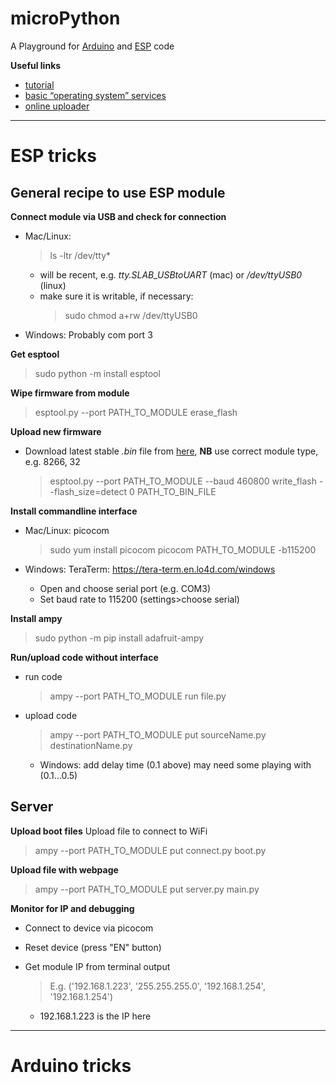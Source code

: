 # microPython

A Playground for [Arduino](#arduino-tricks) and [ESP](#esp-tricks) code

**Useful links**
* [tutorial](http://docs.micropython.org/en/v1.9.4/esp8266/esp8266/tutorial/intro.html)
* [basic “operating system” services](https://docs.micropython.org/en/latest/library/uos.html)
* [online uploader](http://micropython.org/webrepl/)

---

# ESP tricks

## General recipe to use ESP module

**Connect module via USB and check for connection**
* Mac/Linux:
  > ls -ltr /dev/tty\*

  * will be recent, e.g. *tty.SLAB_USBtoUART* (mac) or */dev/ttyUSB0* (linux)
  * make sure it is writable, if necessary:
    > sudo chmod a+rw /dev/ttyUSB0

* Windows: Probably com port 3

**Get esptool**
> sudo python -m install esptool


**Wipe firmware from module**
> esptool.py --port PATH_TO_MODULE erase_flash

**Upload new firmware**
* Download latest stable *.bin* file from [here](http://micropython.org/download#esp8266), **NB** use correct module type, e.g. 8266, 32
  > esptool.py  --port PATH_TO_MODULE --baud 460800 write_flash --flash_size=detect 0 PATH_TO_BIN_FILE

**Install commandline interface**
* Mac/Linux: picocom
  > sudo yum install picocom
  > picocom PATH_TO_MODULE -b115200

* Windows: TeraTerm: https://tera-term.en.lo4d.com/windows
	* Open and choose serial port (e.g. COM3)
  * Set baud rate to 115200 (settings>choose serial)

**Install ampy**
> sudo python -m pip install adafruit-ampy

**Run/upload code without interface**
* run code
  > ampy --port PATH_TO_MODULE run file.py

* upload code
  > ampy --port PATH_TO_MODULE put sourceName.py destinationName.py

  * Windows: add delay time (0.1 above) may need some playing with (0.1…0.5)

## Server

**Upload boot files**
Upload file to connect to WiFi
> ampy --port PATH_TO_MODULE put connect.py boot.py

**Upload file with webpage**
> ampy --port PATH_TO_MODULE put server.py main.py

**Monitor for IP and debugging**
* Connect to device via picocom
* Reset device (press "EN" button)
* Get module IP from terminal output
  > E.g. ('192.168.1.223', '255.255.255.0', '192.168.1.254', '192.168.1.254')

  * 192.168.1.223 is the IP here

---

# Arduino tricks
